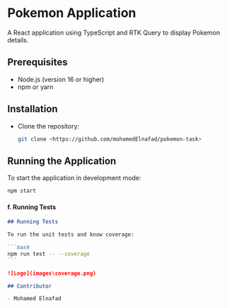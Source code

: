 # Pokemon Application

A React application using TypeScript and RTK Query to display Pokemon details.

## Prerequisites

- Node.js (version 16 or higher)
- npm or yarn

## Installation

- Clone the repository:
  ```bash
  git clone <https://github.com/mohamedElnafad/pokemon-task>
  ```

## Running the Application

To start the application in development mode:

```bash
npm start
```

#### f. **Running Tests**

````markdown
## Running Tests

To run the unit tests and know coverage:

```bash
npm run test -- --coverage
```

![Logo](images\coverage.png)

## Contributor

- Mohamed Elnafad
````
